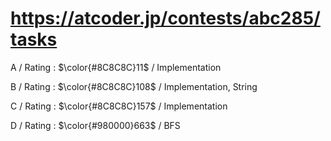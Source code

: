 # https://atcoder.jp/contests/abc285/tasks

A / Rating : $\color{#8C8C8C}11$ / Implementation

B / Rating : $\color{#8C8C8C}108$ / Implementation, String

C / Rating : $\color{#8C8C8C}157$ / Implementation

D / Rating : $\color{#980000}663$ / BFS
